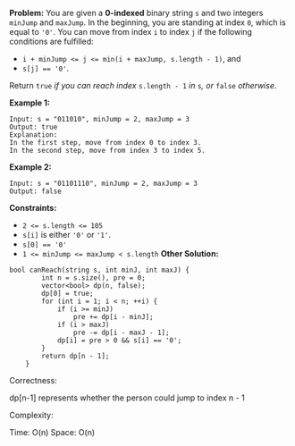 **Problem:**
You are given a **0-indexed** binary string `s` and two integers `minJump` and `maxJump`. In the beginning, you are standing at index `0`, which is equal to `'0'`. You can move from index `i` to index `j` if the following conditions are fulfilled:

- `i + minJump <= j <= min(i + maxJump, s.length - 1)`, and
- `s[j] == '0'`.

Return `true` *if you can reach index* `s.length - 1` *in* `s`*, or* `false` *otherwise.*

 

**Example 1:**

```
Input: s = "011010", minJump = 2, maxJump = 3
Output: true
Explanation:
In the first step, move from index 0 to index 3. 
In the second step, move from index 3 to index 5.
```

**Example 2:**

```
Input: s = "01101110", minJump = 2, maxJump = 3
Output: false
```

 

**Constraints:**

- `2 <= s.length <= 105`
- `s[i]` is either `'0'` or `'1'`.
- `s[0] == '0'`
- `1 <= minJump <= maxJump < s.length`
**Other Solution:**
```
bool canReach(string s, int minJ, int maxJ) {
        int n = s.size(), pre = 0;
        vector<bool> dp(n, false);
        dp[0] = true;
        for (int i = 1; i < n; ++i) {
            if (i >= minJ)
                pre += dp[i - minJ];
            if (i > maxJ)
                pre -= dp[i - maxJ - 1];
            dp[i] = pre > 0 && s[i] == '0';
        }
        return dp[n - 1];
    }
```
Correctness:

dp[n-1] represents whether the person could jump to index n - 1

Complexity:

Time: O(n)
Space: O(n)
